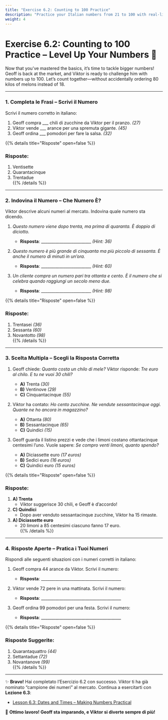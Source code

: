 ```yaml
---
title: "Exercise 6.2: Counting to 100 Practice"
description: "Practice your Italian numbers from 21 to 100 with real-life market scenarios featuring Viktor and Geoff."
weight: 4
---
```


# Exercise 6.2: Counting to 100 Practice – Level Up Your Numbers 🔢  

Now that you’ve mastered the basics, it’s time to tackle bigger numbers! Geoff is back at the market, and Viktor is ready to challenge him with numbers up to 100. Let’s count together—without accidentally ordering 80 kilos of melons instead of 18.

---

### 1. Completa le Frasi – Scrivi il Numero  

Scrivi il numero corretto in italiano:  

1. Geoff compra ___ chili di zucchine da Viktor per il pranzo. *(27)*  
2. Viktor vende ___ arance per una spremuta gigante. *(45)*  
3. Geoff ordina ___ pomodori per fare la salsa. *(32)*  

{{% details title="Risposte" open=false %}}
### Risposte:  
1. Ventisette  
2. Quarantacinque  
3. Trentadue  
{{% /details %}}

---

### 2. Indovina il Numero – Che Numero È?  

Viktor descrive alcuni numeri al mercato. Indovina quale numero sta dicendo.  

1. *Questo numero viene dopo trenta, ma prima di quaranta. È doppio di diciotto.*  
   - **Risposta**: _________________________ *(Hint: 36)*  

2. *Questo numero è più grande di cinquanta ma più piccolo di sessanta. È anche il numero di minuti in un’ora.*  
   - **Risposta**: _________________________ *(Hint: 60)*  

3. *Un cliente compra un numero pari tra ottanta e cento. È il numero che si celebra quando raggiungi un secolo meno due.*  
   - **Risposta**: _________________________ *(Hint: 98)*  

{{% details title="Risposte" open=false %}}
### Risposte:  
1. Trentasei *(36)*  
2. Sessanta *(60)*  
3. Novantotto *(98)*  
{{% /details %}}

---

### 3. Scelta Multipla – Scegli la Risposta Corretta  

1. Geoff chiede: *Quanto costa un chilo di mele?* Viktor risponde: *Tre euro al chilo. E tu ne vuoi 30 chili?*  
   - **A)** Trenta *(30)*  
   - **B)** Ventinove *(29)*  
   - **C)** Cinquantacinque *(55)*  

2. Viktor ha contato: *Ho cento zucchine. Ne vendute sessantacinque oggi. Quante ne ho ancora in magazzino?*  
   - **A)** Ottanta *(80)*  
   - **B)** Sessantacinque *(65)*  
   - **C)** Quindici *(15)*  

3. Geoff guarda il listino prezzi e vede che i limoni costano ottantacinque centesimi l’uno. Vuole sapere: *Se compro venti limoni, quanto spendo?*  
   - **A)** Diciassette euro *(17 euros)*  
   - **B)** Sedici euro *(16 euros)*  
   - **C)** Quindici euro *(15 euros)*  

{{% details title="Risposte" open=false %}}
### Risposte:  
1. **A) Trenta**  
   - Viktor suggerisce 30 chili, e Geoff è d’accordo!  
2. **C) Quindici**  
   - Dopo aver venduto sessantacinque zucchine, Viktor ha 15 rimaste.  
3. **A) Diciassette euro**  
   - 20 limoni a 85 centesimi ciascuno fanno 17 euro.  
{{% /details %}}

---

### 4. Risposte Aperte – Pratica i Tuoi Numeri  

Rispondi alle seguenti situazioni con i numeri corretti in italiano:  

1. Geoff compra 44 arance da Viktor. Scrivi il numero:  
   - **Risposta**: ________________________________________  

2. Viktor vende 72 pere in una mattinata. Scrivi il numero:  
   - **Risposta**: ________________________________________  

3. Geoff ordina 99 pomodori per una festa. Scrivi il numero:  
   - **Risposta**: ________________________________________  

{{% details title="Risposte" open=false %}}
### Risposte Suggerite:  
1. Quarantaquattro *(44)*  
2. Settantadue *(72)*  
3. Novantanove *(99)*  
{{% /details %}}

---

✨ **Bravo!** Hai completato l’Esercizio 6.2 con successo. Viktor ti ha già nominato “campione dei numeri” al mercato. Continua a esercitarti con **Lezione 6.3**:  
- [Lesson 6.3: Dates and Times – Making Numbers Practical](../lesson6.3/)  

🎉 **Ottimo lavoro! Geoff sta imparando, e Viktor si diverte sempre di più!**
